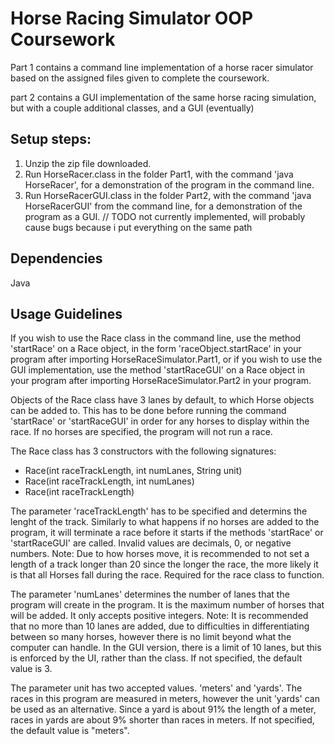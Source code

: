 # Horse Racing Simulator OOP Coursework

Part 1 contains a command line implementation of a horse racer simulator based on the assigned files given to complete the coursework. 

part 2 contains a GUI implementation of the same horse racing simulation, but with a couple additional classes, and a GUI (eventually)

## Setup steps:

1. Unzip the zip file downloaded. 
2. Run HorseRacer.class in the folder Part1, with the command 'java HorseRacer', for a demonstration of the program in the command line. 
3. Run HorseRacerGUI.class in the folder Part2, with the command 'java HorseRacerGUI' from the command line, for a demonstration of the program as a GUI. // TODO not currently implemented, will probably cause bugs because i put everything on the same path

## Dependencies
Java

## Usage Guidelines
If you wish to use the Race class in the command line, use the method 'startRace' on a Race object, in the form 
'raceObject.startRace' in your program after importing HorseRaceSimulator.Part1, or if you wish to use the GUI implementation, use the method 'startRaceGUI' on a Race object in your program after importing HorseRaceSimulator.Part2 in your program. 

Objects of the Race class have 3 lanes by default, to which Horse objects can be added to. This has to be done before running the command 'startRace' or 'startRaceGUI' in order for any horses to display within the race. If no horses are specified, the program will not run a race. 

The Race class has 3 constructors with the following signatures:
- Race(int raceTrackLength, int numLanes, String unit)
- Race(int raceTrackLength, int numLanes)
- Race(int raceTrackLength)

The parameter 'raceTrackLength' has to be specified and determins the lenght of the track. Similarly to what happens if no horses are added to the program, it will terminate a race before it starts if the methods 'startRace' or 'startRaceGUI' are called. Invalid values are decimals, 0, or negative numbers. 
Note: Due to how horses move, it is recommended to not set a length of a track longer than 20 since the longer the race, the more likely it is that all Horses fall during the race. 
Required for the race class to function. 

The parameter 'numLanes' determines the number of lanes that the program will create in the program. It is the maximum number of horses that will be added. It only accepts positive integers. 
Note: It is recommended that no more than 10 lanes are added, due to difficulties in differentiating between so many horses, however there is no limit beyond what the computer can handle. In the GUI version, there is a limit of 10 lanes, but this is enforced by the UI, rather than the class. 
If not specified, the default value is 3. 

The parameter unit has two accepted values. 'meters' and 'yards'. The races in this program are measured in meters, however the unit 'yards' can be used as an alternative. Since a yard is about 91% the length of a meter, races in yards are about 9% shorter than races in meters. 
If not specified, the default value is "meters". 

